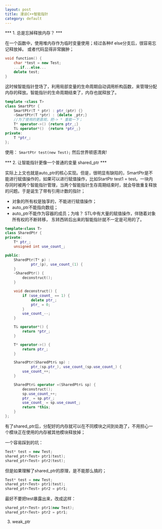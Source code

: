 ```yaml
---
layout: post
title: 漫谈C++智能指针
category: default
---
```



*** 1. 总是忘掉释放内存？ ***

在一个函数中，使用堆内存作为临时变量使用；经过各种if else分支后，很容易忘记释放掉。
或者代码显得非常臃肿；

```cpp
void function() {
	char *test = new Test;
	...if...else...
	delete test;
}
```

这时候智能指针登场了，利用局部变量的生命周期自动调用析构函数，来管理分配内存的释放。智能指针的生命周期结束了，内存也就释放了。

```cpp
template <class T>
class SmartPtr {
	SmartPtr(T * ptr) : ptr_(ptr) {}
	~SmartPtr(T *ptr) : {delete _ptr;}
	//为了使用的更直观，把-> * 重载一下；
	T* operator->() {return ptr_;}
	T& operator*()  {return *ptr_;}
private:
	T *ptr_;	
};
```
使用： `SmartPtr test(new Test);`  然后世界顿感清爽!

*** 2. 让智能指针更像一个普通的变量 shared_ptr ***


实际上上文也就是auto_ptr的核心实现。但是，很明显有缺陷的，SmartPtr是不能进行赋值操作的，如果可以进行赋值操作，比如StartPtr test1 = test。一块内存同时被两个智能指针管理，当两个智能指针生存周期结束时，就会导致重复释放的问题。于是诞生了带有引用计数的指针；

- 对象的所有权是独享的，不能进行赋值操作；
- auto_ptr不能指向数组；
- auto_ptr不能作为容器的成员；为啥？ STL中有大量的赋值操作，伴随着对象所有权的不断转移， 东转西转后出来的智能指针就不一定是可用的了。

```cpp
template<class T>
class SharedPtr {
private:
	T* ptr_;
	unsigned int use_count_;

public:
	SharedPtr(T* p) :
			ptr_(p), use_count_(1) {
	}
	~SharedPtr() {
		deconstruct();
	}

	void deconstruct() {
		if (use_count_ == 1) {
			delete ptr_;
			ptr_ = 0;
		}
		use_count_--;
	}

	T& operator*() {
		return *ptr_;
	}

	T* operator->() {
		return ptr_;
	}

	SharedPtr(SharedPtr& sp) :
			ptr_(sp.ptr_), use_count_(sp.use_count_) {
		use_count_++;
	}

	SharedPtr& operator =(SharedPtr& sp) {
		deconstruct();
		sp.use_count_++;
		ptr_ = sp.ptr_;
		use_count_ = sp.use_count_;
		return *this;
	}
};

```
有了shared_ptr后，分配好的内存就可以在不同模块之间到处跑了，不用担心一个模块正在使用的内存被其他模块释放掉；

一个容易踩到的坑：

```cpp
Test* test = new Test;
shared_ptr<Test> ptr1(test);
shared_ptr<Test> ptr2(test);
```
但是如果理解了shared_ptr的原理，是不能那么搞的；

```cpp 
Test* test = new Test;
shared_ptr<Test> ptr1(test);
shared_ptr<Test> ptr2 = ptr1;
```
最好不要把test暴露出来，改成这样：

```cpp
shared_ptr<Test> ptr1(new Test);
shared_ptr<Test> ptr2 = ptr1;
```

3. weak_ptr

